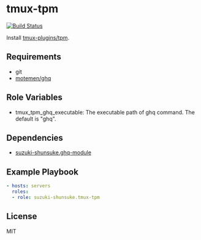tmux-tpm
=========

[![Build Status](https://travis-ci.org/suzuki-shunsuke/ansible-tmux-tpm.svg?branch=master)](https://travis-ci.org/suzuki-shunsuke/ansible-tmux-tpm)

Install [tmux-plugins/tpm](https://github.com/tmux-plugins/tpm).

Requirements
------------

* git
* [motemen/ghq](https://github.com/motemen/ghq)

Role Variables
--------------

* tmux_tpm_ghq_executable: The executable path of ghq command. The default is "ghq".

Dependencies
------------

* [suzuki-shunsuke.ghq-module](https://galaxy.ansible.com/suzuki-shunsuke/ghq-module/)

Example Playbook
----------------

```yaml
- hosts: servers
  roles:
  - role: suzuki-shunsuke.tmux-tpm
```

License
-------

MIT
